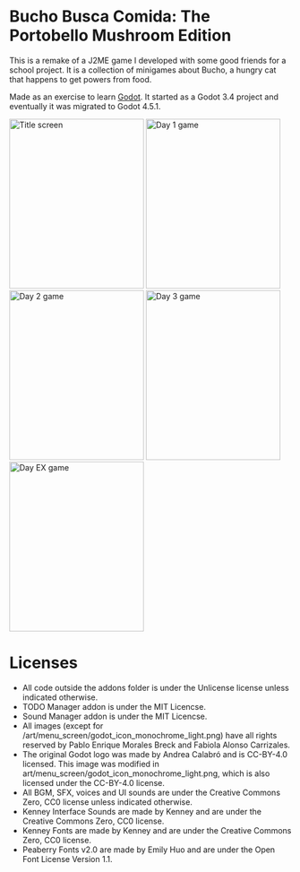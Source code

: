 # Bucho Busca Comida: The Portobello Mushroom Edition

This is a remake of a J2ME game I developed with some good friends for a school project. 
It is a collection of minigames about Bucho, a hungry cat that happens to get 
powers from food.

Made as an exercise to learn [Godot](https://godotengine.org). It started as a Godot 3.4 project and 
eventually it was migrated to Godot 4.5.1.

<img width="240" height="303" alt="Title screen" src="https://github.com/user-attachments/assets/2dc29556-495c-4c6c-93a3-a74186ae5c11" />
<img width="240" height="303" alt="Day 1 game" src="https://github.com/user-attachments/assets/ce539a31-49a1-4953-b299-0356de65318f" />
<img width="240" height="303" alt="Day 2 game" src="https://github.com/user-attachments/assets/8557a2ad-5ddc-45cb-86f1-7856c54b8cef" />
<img width="240" height="303" alt="Day 3 game" src="https://github.com/user-attachments/assets/8ede4992-a23a-4193-8f11-d3a4b9a36d9d" />
<img width="240" height="303" alt="Day EX game" src="https://github.com/user-attachments/assets/1d176ea8-b351-43a4-a888-2317ed8503e8" />

# Licenses

* All code outside the addons folder is under the Unlicense license unless indicated otherwise.
* TODO Manager addon is under the MIT Licencse.
* Sound Manager addon is under the MIT Licencse.
* All images (except for /art/menu_screen/godot_icon_monochrome_light.png) have all rights reserved by Pablo Enrique Morales Breck and Fabiola Alonso Carrizales.
* The original Godot logo was made by Andrea Calabró and is CC-BY-4.0 licensed. This image was modified in art/menu_screen/godot_icon_monochrome_light.png, which is also licensed under the CC-BY-4.0 license.
* All BGM, SFX, voices and UI sounds are under the Creative Commons Zero, CC0 license unless indicated otherwise.
* Kenney Interface Sounds are made by Kenney and are under the Creative Commons Zero, CC0 license.
* Kenney Fonts are made by Kenney and are under the Creative Commons Zero, CC0 license.
* Peaberry Fonts v2.0 are made by Emily Huo and are under the Open Font License Version 1.1.
